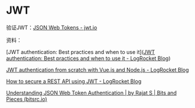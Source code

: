 # JWT


 验证JWT：[JSON Web Tokens - jwt.io](https://jwt.io/)


资料：

[JWT authentication: Best practices and when to use it]([JWT authentication: Best practices and when to use it - LogRocket Blog](https://blog.logrocket.com/jwt-authentication-best-practices/))

[JWT authentication from scratch with Vue.js and Node.js - LogRocket Blog](https://blog.logrocket.com/jwt-authentication-from-scratch-vue-js-node-js/)

[How to secure a REST API using JWT - LogRocket Blog](https://blog.logrocket.com/how-to-secure-a-rest-api-using-jwt-7efd83e71432/)

[Understanding JSON Web Token Authentication | by Rajat S | Bits and Pieces (bitsrc.io)](https://blog.bitsrc.io/understanding-json-web-token-authentication-a1febf0e15)

